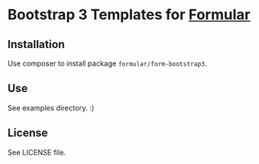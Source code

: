 # Bootstrap 3 Templates for [Formular](https://github.com/bigwhoop/formular)

## Installation

Use composer to install package `formular/form-bootstrap3`.

## Use

See examples directory. :)

## License

See LICENSE file.